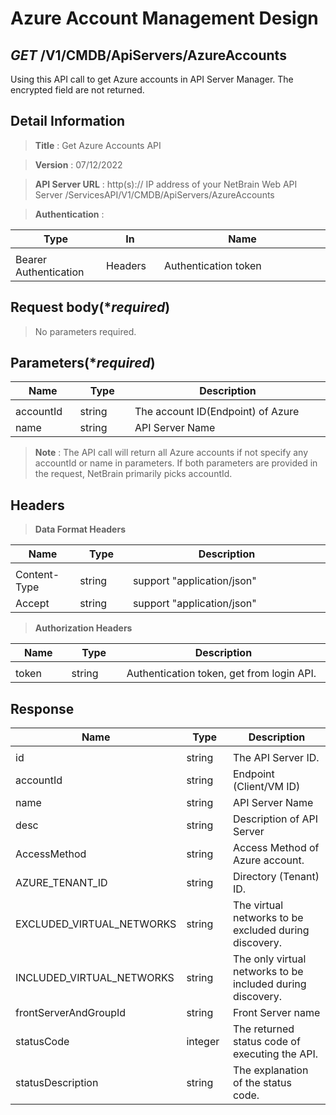 
# Azure Account Management Design

## ***GET*** /V1/CMDB/ApiServers/AzureAccounts
Using this API call to get Azure accounts in API Server Manager. The encrypted field are not returned.

## Detail Information

> **Title** : Get Azure Accounts API<br>

> **Version** : 07/12/2022

> **API Server URL** : http(s):// IP address of your NetBrain Web API Server /ServicesAPI/V1/CMDB/ApiServers/AzureAccounts

> **Authentication** : 

|**Type**|**In**|**Name**|
|------|------|------|
|<img width=100/>|<img width=100/>|<img width=500/>|
|Bearer Authentication| Headers | Authentication token | 

## Request body(****required***)

> No parameters required.

## Parameters(****required***)  
|**Name**|**Type**|**Description**|
|------|------|------|
|<img width=100/>|<img width=100/>|<img width=500/>|
|accountId|string|The account ID(Endpoint) of Azure |
|name|string|API Server Name |

> **Note** : The API call will return all Azure accounts if not specify any accountId or name in parameters. If both parameters are provided in the request, NetBrain primarily picks accountId.

## Headers

> **Data Format Headers**

|**Name**|**Type**|**Description**|
|------|------|------|
|<img width=100/>|<img width=100/>|<img width=500/>|
| Content-Type | string  | support "application/json" |
| Accept | string  | support "application/json" |

> **Authorization Headers**

|**Name**|**Type**|**Description**|
|------|------|------|
|<img width=100/>|<img width=100/>|<img width=500/>|
| token | string  | Authentication token, get from login API. |


## Response

|**Name**|**Type**|**Description**|
|------|------|------|
|<img width=100/>|<img width=100/>|<img width=500/>|
|id| string | The API Server ID.|
|accountId | string  |Endpoint (Client/VM ID)|
|name|string|API Server Name|
|desc|string|Description of API Server|
|AccessMethod|string|Access Method of Azure account.|
|AZURE_TENANT_ID|string|Directory (Tenant) ID.|
|EXCLUDED_VIRTUAL_NETWORKS|string|The virtual networks to be excluded during discovery.|
|INCLUDED_VIRTUAL_NETWORKS|string|The only virtual networks to be included during discovery.|
|frontServerAndGroupId|string|Front Server name|
|statusCode| integer | The returned status code of executing the API.  |
|statusDescription| string | The explanation of the status code. |